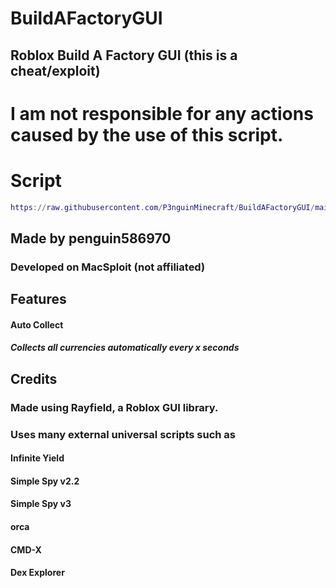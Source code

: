 # BuildAFactoryGUI
## Roblox Build A Factory GUI (this is a cheat/exploit)

# I am not responsible for any actions caused by the use of this script.


# Script
```lua
https://raw.githubusercontent.com/P3nguinMinecraft/BuildAFactoryGUI/main/buildafactorygui.lua"))()
```

## Made by penguin586970
### Developed on MacSploit (not affiliated)

## Features
#### Auto Collect
##### Collects all currencies automatically every x seconds

## Credits
### Made using Rayfield, a Roblox GUI library.
### Uses many external universal scripts such as
#### Infinite Yield
#### Simple Spy v2.2
#### Simple Spy v3
#### orca
#### CMD-X
#### Dex Explorer
